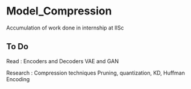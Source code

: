 # Model_Compression
Accumulation of work done in internship at IISc

## To Do
Read : Encoders and Decoders
       VAE and GAN
       
Research : Compression techniques
           Pruning, quantization, KD, Huffman Encoding
